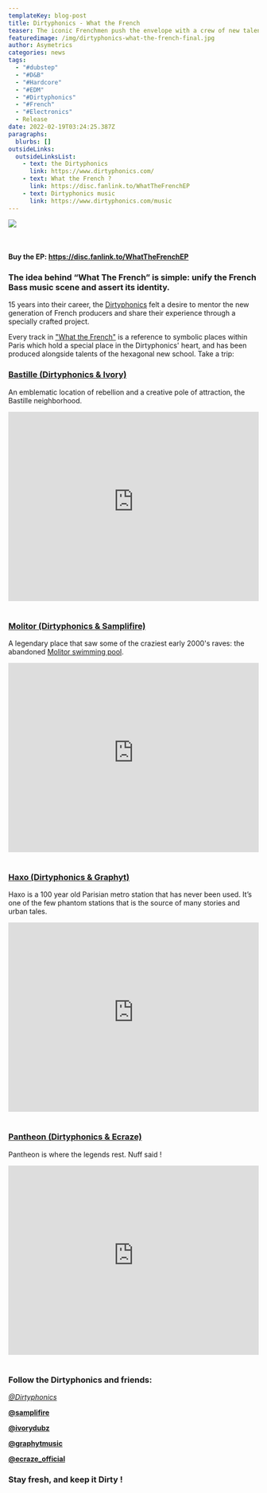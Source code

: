 ```yaml
---
templateKey: blog-post
title: Dirtyphonics - What the French
teaser: The iconic Frenchmen push the envelope with a crew of new talents.
featuredimage: /img/dirtyphonics-what-the-french-final.jpg
author: Asymetrics
categories: news
tags:
  - "#dubstep"
  - "#D&B"
  - "#Hardcore"
  - "#EDM"
  - "#Dirtyphonics"
  - "#French"
  - "#Electronics"
  - Release
date: 2022-02-19T03:24:25.387Z
paragraphs:
  blurbs: []
outsideLinks:
  outsideLinksList:
    - text: the Dirtyphonics
      link: https://www.dirtyphonics.com/
    - text: What the French ?
      link: https://disc.fanlink.to/WhatTheFrenchEP
    - text: Dirtyphonics music
      link: https://www.dirtyphonics.com/music
---
```

![](/img/dirtyphonics-what-the-french-final.jpg)

<br>

#### Buy the EP: <https://disc.fanlink.to/WhatTheFrenchEP>

### The idea behind “What The French” is simple: unify the French Bass music scene  and assert its identity.

15 years into their career, the [Dirtyphonics](https://en.wikipedia.org/wiki/Dirtyphonics) felt a desire to mentor the new generation of French producers and share their experience through a specially crafted project.

 Every track in ["What the French"](https://disc.fanlink.to/WhatTheFrenchEP) is a reference to symbolic places within Paris which hold a special place in the Dirtyphonics' heart, and has been produced alongside talents of the hexagonal new school. Take a trip:

### **[Bastille (Dirtyphonics & Ivory)](https://www.youtube.com/watch?v=hqh79xMInwg)**

An emblematic location of rebellion and a creative pole of attraction, the Bastille neighborhood. 

<iframe width="100%" height="380" src="https://www.youtube-nocookie.com/embed/hqh79xMInwg" title="YouTube video player" frameborder="0" allow="accelerometer; autoplay; clipboard-write; encrypted-media; gyroscope; picture-in-picture" allowfullscreen referrerpolicy="origin"></iframe>

<br>

<br>

### **[Molitor (Dirtyphonics & Samplifire)](https://www.youtube.com/watch?v=S5V24pgoQfs)**

A legendary place that saw some of the craziest early 2000's raves: the abandoned [Molitor swimming pool](https://en.wikipedia.org/wiki/Piscine_Molitor).

<iframe width="100%" height="380" src="https://www.youtube-nocookie.com/embed/S5V24pgoQfs" title="YouTube video player" frameborder="0" allow="accelerometer; autoplay; clipboard-write; encrypted-media; gyroscope; picture-in-picture" allowfullscreen referrerpolicy="origin"></iframe>

<br>

<br>

### **[Haxo (Dirtyphonics & Graphyt)](https://www.youtube.com/watch?v=xscQwEl8jGQ)**

Haxo is a 100 year old Parisian metro station that has never been used. It’s one of the few phantom stations that is the source of many stories and urban tales. 

<iframe width="100%" height="380" src="https://www.youtube-nocookie.com/embed/xscQwEl8jGQ" title="YouTube video player" frameborder="0" allow="accelerometer; autoplay; clipboard-write; encrypted-media; gyroscope; picture-in-picture" allowfullscreen referrerpolicy="origin"></iframe>

<br>

<br>

### **[Pantheon (Dirtyphonics & Ecraze)](https://www.youtube.com/watch?v=9iifub6DHPM)**

Pantheon is where the legends rest. Nuff said !

<iframe width="100%" height="380" src="https://www.youtube-nocookie.com/embed/9iifub6DHPM" title="YouTube video player" frameborder="0" allow="accelerometer; autoplay; clipboard-write; encrypted-media; gyroscope; picture-in-picture" allowfullscreen referrerpolicy="origin"></iframe>

<br>

<br>



### Follow the Dirtyphonics and friends:

*[@Dirtyphonics](mailto:dirtyphonics@gmail.com)*

**[@samplifire](https://www.instagram.com/samplifire/?hl=en)**

**[@ivorydubz](https://www.instagram.com/ivorydubz/?hl=en)**

**[@graphytmusic](https://www.instagram.com/graphytmusic/?hl=en)**

**[@ecraze_official](https://www.instagram.com/ecraze_official/?hl=en)**

### **Stay fresh, and keep it Dirty !**